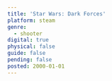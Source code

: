 ```yaml
---
title: 'Star Wars: Dark Forces'
platform: steam
genre:
  - shooter
digital: true
physical: false
guide: false
pending: false
posted: 2000-01-01
---
```

